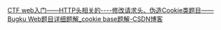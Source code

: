 [CTF web入门——HTTP头相关的----修改请求头、伪造Cookie类题目——Bugku Web题目详细题解_cookie base题解-CSDN博客](https://blog.csdn.net/weixin_44953600/article/details/107515973)